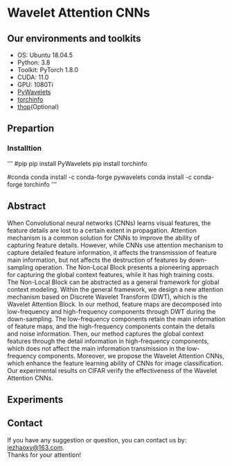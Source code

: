 # Wavelet Attention CNNs

## Our environments and toolkits
* OS: Ubuntu 18.04.5  
* Python: 3.8  
* Toolkit: PyTorch 1.8.0  
* CUDA: 11.0  
* GPU: 1080Ti  
* [PyWavelets](https://github.com/PyWavelets/pywt)  
* [torchinfo](https://github.com/TylerYep/torchinfo)  
* [thop](https://github.com/Lyken17/pytorch-OpCounter)(Optional)  

## Prepartion
### Installtion
'''
#pip
pip install PyWavelets
pip install torchinfo

#conda
conda install -c conda-forge pywavelets
conda install -c conda-forge torchinfo
'''

## Abstract
When Convolutional neural networks (CNNs) learns visual features, the feature details are lost to a certain extent in propagation. Attention mechanism is a common solution for CNNs to improve the ability of capturing feature details. However, while CNNs use attention mechanism to capture detailed feature information, it affects the transmission of feature main information, but not affects the destruction of features by down-sampling operation. The Non-Local Block presents a pioneering approach for capturing the global context features, while it has high training costs. The Non-Local Block can be abstracted as a general framework for global context modeling. Within the general framework, we design a new attention mechanism based on Discrete Wavelet Transform (DWT), which is the Wavelet Attention Block. In our method, feature maps are decomposed into low-frequency and high-frequency components through DWT during the down-sampling. The low-frequency components retain the main information of feature maps, and the high-frequency components contain the details and noise information. Then, our method captures the global context features through the detail information in high-frequency components, which does not affect the main information transmission in the low-frequency components. Moreover, we propose the Wavelet Attention CNNs, which enhance the feature learning ability of CNNs for image classification. Our experimental results on CIFAR verify the effectiveness of the Wavelet Attention CNNs.
## Experiments

## Contact
If you have any suggestion or question, you can contact us by: <iezhaoxy@163.com>.  
Thanks for your attention!

